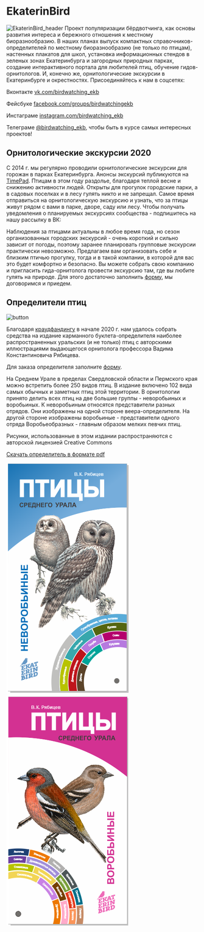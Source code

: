 # EkaterinBird
![EkaterinBird_header](%D0%9A%D1%80%D1%8F%D0%BA%D0%B0%D1%82%D0%B5%D1%80%D0%B8%D0%BD%D0%B1%D1%83%D1%80%D0%B3.jpg)
 Проект популяризации бёрдвотчинга, как основы развития интереса и бережного отношения к местному биоразнообразию. 
 В наших планах выпуск компактных справочников-определителей по местному биоразнообразию (не только по птицам), настенных плакатов для школ, установка информационных стендов в зеленых зонах Екатеринбурга и загородных природных парках, создание интерактивного портала для любителей птиц, обучение гидов-орнитологов. И, конечно же, орнитологические экскурсии в Екатеринбурге и окрестностях. Присоединяйтесь к нам в соцсетях:

Вконтакте [vk.com/birdwatching_ekb](https://vk.com/birdwatching_ekb)
<script type="text/javascript" src="https://vk.com/js/api/openapi.js?168"></script>

Фейсбуке [facebook.com/groups/birdwatchingekb](https://www.facebook.com/groups/birdwatchingekb/)

Инстаграме [instagram.com/birdwatching_ekb](https://www.instagram.com/birdwatching_ekb/)

Телеграме [@birdwatching_ekb](https://t.me/birdwatching_ekb), чтобы быть в курсе самых интересных проектов!
## Орнитологические экскурсии 2020
С 2014 г. мы регулярно проводили орнитологические экскурсии для горожан в парках Екатеринбурга. Анонсы экскурсий публикуются на [TimePad](https://birdwatching-ekb.timepad.ru/). Птицам в этом году раздолье, благодаря теплой весне и снижению активности людей. Открыты для прогулок городские парки, а в садовых поселках и в лесу гулять никто и не запрещал. Самое время отправиться на орнитологическую экскурсию и узнать, что за птицы живут рядом с вами в парке, дворе, саду или лесу. 
Чтобы получать уведомления о планируемых экскурсиях сообщества - подпишитесь на нашу рассылку в ВК:

<!-- VK Widget -->
<div id="vk_allow_messages_from_community"></div>
<script type="text/javascript">
VK.Widgets.AllowMessagesFromCommunity("vk_allow_messages_from_community", {}, 2158488);
</script>

Наблюдения за птицами актуальны в любое время года, но сезон организованных городских экскурсий - очень короткий и сильно зависит от погоды, поэтому заранее планировать групповые экскурсии практически невозможно. Предлагаем вам организовать себе и близким птичью прогулку, тогда и в такой компании, в которой для вас это будет комфортно и безопасно. Вы можете собрать свою компанию и пригласить гида-орнитолога провести экскурсию там, где вы любите гулять на природе. Для этого достаточно заполнить [форму](https://docs.google.com/forms/d/e/1FAIpQLSfBjglNFXNIiM3PgCj8j3owcN4pAAW_wxfBh132QuZQqtrn_g/viewform?usp=sf_link), мы договоримся и приедем. 
## Определители птиц
<img id="js-planeta-buy-share-button1234560280" style="cursor: pointer;" src="//static.planeta.ru/images/affiliate/knopka.png" alt="button">      <script>         (function(){         var f = document.getElementById("js-planeta-buy-share-script");         if (f == null){         f = document.createElement("script");         f.setAttribute("src","//widgets.planeta.ru/js/button.js?campaignId=142422");         f.setAttribute("id","js-planeta-buy-share-script");         f.onload = function(){planeta.init("js-planeta-buy-share-button1234560280");};         document.body.appendChild(f);         } else {         planeta.init("js-planeta-buy-share-button1234560280");         }})();     </script>
     
Благодаря [краудфандингу](https://planeta.ru/campaigns/birds_of_ekb) в начале 2020 г. нам удалось собрать средства на издание карманного буклета-определителя наиболее распространенных уральских (и не только) птиц с авторскими иллюстрациями выдающегося орнитолога профессора Вадима Константиновича Рябицева. 

Для заказа определителя заполните [форму](https://docs.google.com/forms/d/e/1FAIpQLSf_hJ6eiLmlaTkPGtsfDUShHwdjIBPALDEWmNPmgiJjvKLHbw/viewform?usp=sf_link).

На Среднем Урале в пределах Свердловской области и Пермского края можно встретить более 250 видов птиц. В издание включено 102 вида самых обычных и заметных птиц этой территории. В орнитологии принято делить всех птиц на две большие группы - неворобьиных и воробьиных. К неворобьиным относятся представители разных отрядов. Они изображены на одной стороне веера-определителя. На другой стороне изображены воробьиные - представители одного отряда Воробьеобразных - главным образом мелких певчих птиц.

Рисунки, использованные в этом издании распространяются с авторской лицензией Creative Commons 

[Скачать определитель в формате pdf](https://ipae.uran.ru/sites/default/files/publications/ipae/Birds_of_Urals_2020.pdf)

![Обложка определителя](nevorob_title.png) ![Обложка определителя](vorob_title.png) 

 
